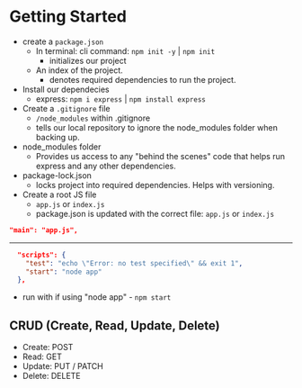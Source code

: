 # Getting Started
- create a `package.json`
  - In terminal: cli command: `npm init -y` | `npm init`
    - initializes our project
  - An index of the project.
    - denotes required dependencies to run the project.
- Install our dependecies
  - express: `npm i express` | `npm install express`
- Create a `.gitignore` file
  - `/node_modules` within .gitignore
  - tells our local repository to ignore the node_modules folder when backing up.
- node_modules folder
  - Provides us access to any "behind the scenes" code that helps run express and any other dependencies.
- package-lock.json
  - locks project into required dependencies. Helps with versioning.
- Create a root JS file
  - `app.js` or `index.js`
  - package.json is updated with the correct file: `app.js` or `index.js`

```json
"main": "app.js",
```
--- 

```json
  "scripts": {
    "test": "echo \"Error: no test specified\" && exit 1",
    "start": "node app"
  },
```
- run with if using "node app" - `npm start`

## CRUD (Create, Read, Update, Delete)
- Create: POST
- Read: GET
- Update: PUT / PATCH
- Delete: DELETE